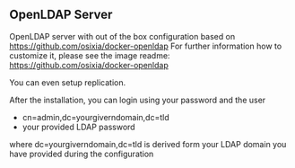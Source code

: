 ## OpenLDAP Server
OpenLDAP server with out of the box configuration based on https://github.com/osixia/docker-openldap
For further information how to customize it, please see the image readme: https://github.com/osixia/docker-openldap

You can even setup replication.

After the installation, you can login using your password and the user

+ cn=admin,dc=yourgiverndomain,dc=tld
+ your provided LDAP password

where dc=yourgiverndomain,dc=tld is derived form your LDAP domain you have provided during the configuration